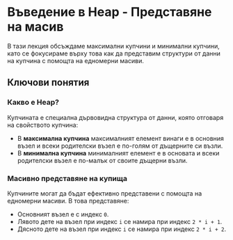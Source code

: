# Въведение в Heap - Представяне на масив

В тази лекция обсъждаме максимални купчини и минимални купчини, като се фокусираме върху това как да представим структури от данни на купчина с помощта на едномерни масиви.

## Ключови понятия

### Какво е Heap?

Купчината е специална дървовидна структура от данни, която отговаря на свойството купчина:

- В **максимална купчина** максималният елемент винаги е в основния възел и всеки родителски възел е по-голям от дъщерните си възли.
- В **минимална купчина** минималният елемент е в основата и всеки родителски възел е по-малък от своите дъщерни възли.

### Масивно представяне на купища

Купчините могат да бъдат ефективно представени с помощта на едномерни масиви. В това представяне:

- Основният възел е с индекс `0`.
- Лявото дете на възел при индекс `i` се намира при индекс `2 * i + 1`.
- Дясното дете на възел при индекс `i` се намира при индекс `2 * i + 2`.

